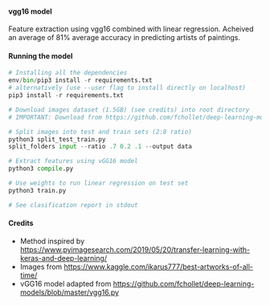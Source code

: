 #### vgg16 model 

Feature extraction using vgg16 combined with linear regression. Acheived an average of 81% average accuracy in predicting artists of paintings. 

#### Running the model
```python
# Installing all the dependencies
env/bin/pip3 install -r requirements.txt
# alternatively (use --user flag to install directly on localhost)
pip3 install -r requirements.txt

# Download images dataset (1.5GB) (see credits) into root directory
# IMPORTANT: Download from https://github.com/fchollet/deep-learning-models/releases/download/v0.1/vgg16_weights_tf_dim_ordering_tf_kernels_notop.h5 and placed model weights inside vGG_16_model/.keras/models/vgg16_weights_tf_dim_ordering_tf_kernels_notop.h5

# Split images into test and train sets (2:8 ratio)
python3 split_test_train.py
split_folders input --ratio .7 0.2 .1 --output data

# Extract features using vGG16 model
python3 compile.py

# Use weights to run linear regression on test set
python3 train.py

# See clasification report in stdout
```

#### Credits
- Method inspired by https://www.pyimagesearch.com/2019/05/20/transfer-learning-with-keras-and-deep-learning/
- Images from https://www.kaggle.com/ikarus777/best-artworks-of-all-time/
- vGG16 model adapted from https://github.com/fchollet/deep-learning-models/blob/master/vgg16.py
